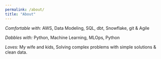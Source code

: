```yaml
---
permalink: /about/
title: "About"
---
```


*Comfortable with:* AWS, Data Modeling, SQL, dbt, Snowflake, git & Agile

*Dabbles with:* Python, Machine Learning, MLOps, Python

*Loves:* My wife and kids, Solving complex problems with simple solutions & clean data.
